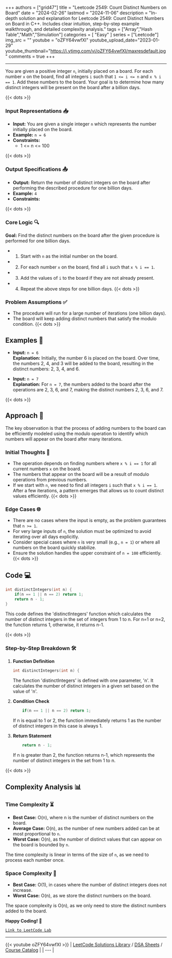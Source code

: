 
+++
authors = ["grid47"]
title = "Leetcode 2549: Count Distinct Numbers on Board"
date = "2024-02-26"
lastmod = "2024-11-06"
description = "In-depth solution and explanation for Leetcode 2549: Count Distinct Numbers on Board in C++. Includes clear intuition, step-by-step example walkthrough, and detailed complexity analysis."
tags = ["Array","Hash Table","Math","Simulation"]
categories = [
    "Easy"
]
series = ["Leetcode"]
img_src = ""
youtube = "oZFY64vwfXI"
youtube_upload_date="2023-01-29"
youtube_thumbnail="https://i.ytimg.com/vi/oZFY64vwfXI/maxresdefault.jpg"
comments = true
+++



---
You are given a positive integer `n`, initially placed on a board. For each number `x` on the board, find all integers `i` such that `1 <= i <= n` and `x % i == 1`. Add these numbers to the board. Your goal is to determine how many distinct integers will be present on the board after a billion days.
<!--more-->
{{< dots >}}
### Input Representations 📥
- **Input:** You are given a single integer `n` which represents the number initially placed on the board.
- **Example:** `n = 6`
- **Constraints:**
	- 1 <= n <= 100

{{< dots >}}
### Output Specifications 📤
- **Output:** Return the number of distinct integers on the board after performing the described procedure for one billion days.
- **Example:** `4`
- **Constraints:**

{{< dots >}}
### Core Logic 🔍
**Goal:** Find the distinct numbers on the board after the given procedure is performed for one billion days.

- 1. Start with `n` as the initial number on the board.
- 2. For each number `x` on the board, find all `i` such that `x % i == 1`.
- 3. Add the values of `i` to the board if they are not already present.
- 4. Repeat the above steps for one billion days.
{{< dots >}}
### Problem Assumptions ✅
- The procedure will run for a large number of iterations (one billion days).
- The board will keep adding distinct numbers that satisfy the modulo condition.
{{< dots >}}
## Examples 🧩
- **Input:** `n = 6`  \
  **Explanation:** Initially, the number 6 is placed on the board. Over time, the numbers 2, 4, and 3 will be added to the board, resulting in the distinct numbers: 2, 3, 4, and 6.

- **Input:** `n = 7`  \
  **Explanation:** For `n = 7`, the numbers added to the board after the operations are 2, 3, 6, and 7, making the distinct numbers 2, 3, 6, and 7.

{{< dots >}}
## Approach 🚀
The key observation is that the process of adding numbers to the board can be efficiently modeled using the modulo operation to identify which numbers will appear on the board after many iterations.

### Initial Thoughts 💭
- The operation depends on finding numbers where `x % i == 1` for all current numbers `x` on the board.
- The numbers that appear on the board will be a result of modulo operations from previous numbers.
- If we start with `n`, we need to find all integers `i` such that `x % i == 1`. After a few iterations, a pattern emerges that allows us to count distinct values efficiently.
{{< dots >}}
### Edge Cases 🌐
- There are no cases where the input is empty, as the problem guarantees that `n >= 1`.
- For very large inputs of `n`, the solution must be optimized to avoid iterating over all days explicitly.
- Consider special cases where `n` is very small (e.g., `n = 1`) or where all numbers on the board quickly stabilize.
- Ensure the solution handles the upper constraint of `n = 100` efficiently.
{{< dots >}}
## Code 💻
```cpp
int distinctIntegers(int n) {
    if(n == 1 || n == 2) return 1;
    return n - 1;
}
```

This code defines the 'distinctIntegers' function which calculates the number of distinct integers in the set of integers from 1 to n. For n=1 or n=2, the function returns 1, otherwise, it returns n-1.

{{< dots >}}
### Step-by-Step Breakdown 🛠️
1. **Function Definition**
	```cpp
	int distinctIntegers(int n) {
	```
	The function 'distinctIntegers' is defined with one parameter, 'n'. It calculates the number of distinct integers in a given set based on the value of 'n'.

2. **Condition Check**
	```cpp
	    if(n == 1 || n == 2) return 1;
	```
	If n is equal to 1 or 2, the function immediately returns 1 as the number of distinct integers in this case is always 1.

3. **Return Statement**
	```cpp
	    return n - 1;
	```
	If n is greater than 2, the function returns n-1, which represents the number of distinct integers in the set from 1 to n.

{{< dots >}}
## Complexity Analysis 📊
### Time Complexity ⏳
- **Best Case:** O(n), where n is the number of distinct numbers on the board.
- **Average Case:** O(n), as the number of new numbers added can be at most proportional to `n`.
- **Worst Case:** O(n), as the number of distinct values that can appear on the board is bounded by `n`.

The time complexity is linear in terms of the size of `n`, as we need to process each number once.

### Space Complexity 💾
- **Best Case:** O(1), in cases where the number of distinct integers does not increase.
- **Worst Case:** O(n), as we store the distinct numbers on the board.

The space complexity is O(n), as we only need to store the distinct numbers added to the board.

**Happy Coding! 🎉**


[`Link to LeetCode Lab`](https://leetcode.com/problems/count-distinct-numbers-on-board/description/)

---
{{< youtube oZFY64vwfXI >}}
| [LeetCode Solutions Library](https://grid47.xyz/leetcode/) / [DSA Sheets](https://grid47.xyz/sheets/) / [Course Catalog](https://grid47.xyz/courses/) |
| --- |

